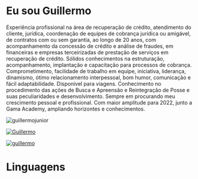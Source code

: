 <h1> Eu sou Guillermo</h1>

<p>Experiência profissional na área de recuperação de crédito, atendimento do cliente, jurídica, coordenação de equipes de cobrança jurídica ou amigável, de contratos com ou sem garantia, ao longo de 20 anos, com acompanhamento da concessão de crédito e análise de fraudes, em financeiras e empresas terceirizadas de prestação de serviços em recuperação de crédito. Sólidos conhecimentos na estruturação, acompanhamento, implantação e capacitação para processos de cobrança. Comprometimento, facilidade de trabalho em equipe, iniciativa, liderança, dinamismo, ótimo relacionamento interpessoal, bom humor, comunicação e fácil adaptabilidade. Disponível para viagens. Conhecimento no procedimento das ações de Busca e Apreensão e Reintegração de Posse e suas peculiaridades e desenvolvimento. Sempre em procurando meu crescimento pessoal e profissional. Com maior amplitude para 2022, junto a Gama Academy, ampliando horizontes e conhecimentos.</p>

<img src="https://komarev.com/ghpvc/?username=guillermojunior&label=Total%20de%20visualizações&color=0e75b6&style=flat" alt="guillermojunior" />

<a href="https://twitter.com/@Gui_sevijja" target="blank"><img src="https://img.shields.io/twitter/follow/sevijja?logo=twitter&style=for-the-badge" alt="Guillermo" />

<p align="left" style="margin-top:10px;"> <a href="https://github.com/ryo-ma/github-profile-trophy"><img src="https://github-profile-trophy.vercel.app/?username=guillermojunior&theme=onedark&row=1&margin-w=5" alt="guillermo" /></a> </p>

<h1> Linguagens</h1>


